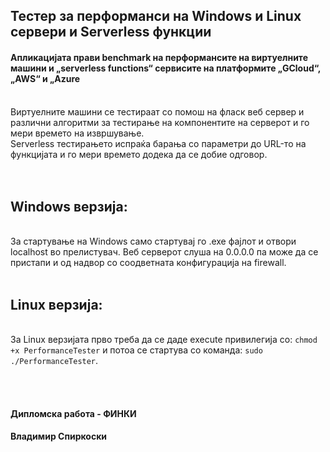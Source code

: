 <h2>Тестер за перформанси на Windows и Linux сервери и Serverless функции</h2>
<h4>Апликацијата прави benchmark на перформансите на виртуелните машини и „serverless functions“ сервисите на платформите „GCloud“, „AWS“ и „Azure </h4>
<br>
Виртуелните машини се тестираат со помош на фласк веб сервер и различни алгоритми за тестирање на компонентите на серверот и го мери времето на извршување.<br>
Serverless тестирањето испраќа барања со параметри до URL-то на функцијата и го мери времето додека да се добие одговор.<br>
<br><br>

<h2>Windows верзија:</h2><br>
За стартување на Windows само стартувај го .exe фајлот и отвори localhost во прелистувач. Веб серверот слуша на 0.0.0.0 па може да се пристапи и од надвор со соодветната конфигурација на firewall. 
<br>
<br>
<h2>Linux верзија:</h2>
<br>
За Linux верзијата прво треба да се даде execute привилегија со: <code>chmod +x PerformanceTester</code> и потоа се стартува со команда: <code>sudo ./PerformanceTester</code>.

<br><br>

<h4>Дипломска работа - ФИНКИ</h4>
<h4>Владимир Спиркоски</h4>

